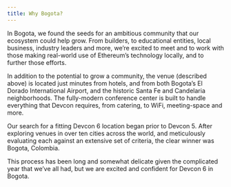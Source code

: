 ```yaml
---
title: Why Bogota?
---
```


In Bogota, we found the seeds for an ambitious community that our ecosystem could help grow. From builders, to educational entities, local business, industry leaders and more, we’re excited to meet and to work with those making real-world use of Ethereum’s technology locally, and to further those efforts.

In addition to the potential to grow a community, the venue (described above) is located just minutes from hotels, and from both Bogota’s El Dorado International Airport, and the historic Santa Fe and Candelaria neighborhoods. The fully-modern conference center is built to handle everything that Devcon requires, from catering, to WiFi, meeting-space and more.

Our search for a fitting Devcon 6 location began prior to Devcon 5. After exploring venues in over ten cities across the world, and meticulously evaluating each against an extensive set of criteria, the clear winner was Bogota, Colombia.

This process has been long and somewhat delicate given the complicated year that we’ve all had, but we are excited and confident for Devcon 6 in Bogota.
